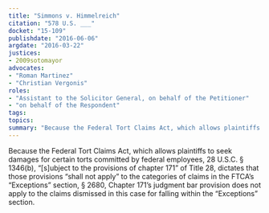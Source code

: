 ```yaml
---
title: "Simmons v. Himmelreich"
citation: "578 U.S. ___"
docket: "15-109"
publishdate: "2016-06-06"
argdate: "2016-03-22"
justices:
- 2009sotomayor
advocates:
- "Roman Martinez"
- "Christian Vergonis"
roles:
- "Assistant to the Solicitor General, on behalf of the Petitioner"
- "on behalf of the Respondent"
tags:
topics:
summary: "Because the Federal Tort Claims Act, which allows plaintiffs to seek damages for certain torts committed by federal employees, 28 U.S.C. § 1346(b), “[s]ubject to the provisions of chapter 171” of Title 28, dictates that those provisions “shall not apply” to the categories of claims in the FTCA’s “Exceptions” section, § 2680, Chapter 171’s judgment bar provision does not apply to the claims dismissed in this case for falling within the “Exceptions” section."
---
```

Because the Federal Tort Claims Act, which allows plaintiffs to seek damages for certain torts committed by federal employees, 28 U.S.C. § 1346(b), “[s]ubject to the provisions of chapter 171” of Title 28, dictates that those provisions “shall not apply” to the categories of claims in the FTCA’s “Exceptions” section, § 2680, Chapter 171’s judgment bar provision does not apply to the claims dismissed in this case for falling within the “Exceptions” section.

